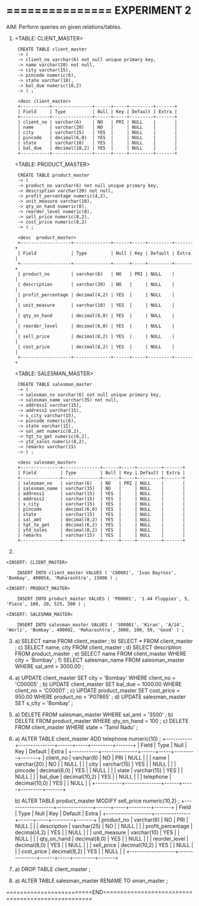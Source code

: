 
===============
 EXPERIMENT 2
===============

AIM: Perform queries on given relations/tables.


1. 
	<TABLE: CLIENT_MASTER>
	
		CREATE TABLE client_master
		-> (
		-> client_no varchar(6) not null unique primary key,
		-> name varchar(20) not null,
		-> city varchar(15),
		-> pincode numeric(6),
		-> state varchar(10),
		-> bal_due numeric(10,2)
		-> ) ;
		
		<desc client_master>
		+-----------+---------------+------+-----+---------+-------+
		| Field     | Type          | Null | Key | Default | Extra |
		+-----------+---------------+------+-----+---------+-------+
		| client_no | varchar(6)    | NO   | PRI | NULL    |       |
		| name      | varchar(20)   | NO   |     | NULL    |       |
		| city      | varchar(15)   | YES  |     | NULL    |       |
		| pincode   | decimal(6,0)  | YES  |     | NULL    |       |
		| state     | varchar(10)   | YES  |     | NULL    |       |
		| bal_due   | decimal(10,2) | YES  |     | NULL    |       |
		+-----------+---------------+------+-----+---------+-------+
		
	
	<TABLE: PRODUCT_MASTER>
	
		CREATE TABLE product_master
		-> (
		-> product_no varchar(6) not null unique primary key,
		-> description varchar(20) not null,
		-> profit_percentage numeric(4,2),
		-> unit_measure varchar(10),
		-> qty_on_hand numeric(8),
		-> reorder_level numeric(8),
		-> sell_price numeric(8,2),
		-> cost_price numeric(8,2)
		-> ) ;
		
		<desc  product_master>
		+-------------------+--------------+------+-----+---------+-------+
		| Field             | Type         | Null | Key | Default | Extra |
		+-------------------+--------------+------+-----+---------+-------+
		| product_no        | varchar(6)   | NO   | PRI | NULL    |       |
		| description       | varchar(20)  | NO   |     | NULL    |       |
		| profit_percentage | decimal(4,2) | YES  |     | NULL    |       |
		| unit_measure      | varchar(10)  | YES  |     | NULL    |       |
		| qty_on_hand       | decimal(8,0) | YES  |     | NULL    |       |
		| reorder_level     | decimal(8,0) | YES  |     | NULL    |       |
		| sell_price        | decimal(8,2) | YES  |     | NULL    |       |
		| cost_price        | decimal(8,2) | YES  |     | NULL    |       |
		+-------------------+--------------+------+-----+---------+-------+
	
	<TABLE: SALESMAN_MASTER>
	
		CREATE TABLE salesman_master
		-> (
		-> salesman_no varchar(6) not null unique primary key,
		-> salesman_name varchar(35) not null,
		-> address1 varchar(15),
		-> address2 varchar(15),
		-> s_city varchar(15),
		-> pincode numeric(6),
		-> state varchar(15),
		-> sal_amt numeric(8,2),
		-> tgt_to_get numeric(6,2),
		-> ytd_sales numeric(8,2),
		-> remarks varchar(15)
		-> ) ;
	
		<desc salesman_master>
		+---------------+--------------+------+-----+---------+-------+
		| Field         | Type         | Null | Key | Default | Extra |
		+---------------+--------------+------+-----+---------+-------+
		| salesman_no   | varchar(6)   | NO   | PRI | NULL    |       |
		| salesman_name | varchar(35)  | NO   |     | NULL    |       |
		| address1      | varchar(15)  | YES  |     | NULL    |       |
		| address2      | varchar(15)  | YES  |     | NULL    |       |
		| s_city        | varchar(15)  | YES  |     | NULL    |       |
		| pincode       | decimal(6,0) | YES  |     | NULL    |       |
		| state         | varchar(15)  | YES  |     | NULL    |       |
		| sal_amt       | decimal(8,2) | YES  |     | NULL    |       |
		| tgt_to_get    | decimal(6,2) | YES  |     | NULL    |       |
		| ytd_sales     | decimal(8,2) | YES  |     | NULL    |       |
		| remarks       | varchar(15)  | YES  |     | NULL    |       |
		+---------------+--------------+------+-----+---------+-------+
	
	
2. 

	<INSERT: CLIENT_MASTER> 
	
		INSERT INTO client_master VALUES ( 'C00001', 'Ivan Bayross', 'Bombay', 400054, 'Maharashtra', 15000 ) ;
		
	<INSERT: PRODUCT_MASTER> 

		INSERT INTO product_master VALUES ( 'P00001', '1.44 Floppies', 5, 'Piece', 100, 20, 525, 500 ) ;

	<INSERT: SALESMAN_MASTER> 
		
		INSERT INTO salesman_master VALUES ( 'S00001', 'Kiran', 'A/14', 'Worli', 'Bombay', 400002, 'Maharashtra', 3000, 100, 50, 'Good' ) ;
		
		
3. 	
	a) SELECT name FROM client_master ;
	b) SELECT * FROM client_master ;
	c) SELECT name, city FROM client_master ;
	d) SELECT description FROM product_master ;
	e) SELECT name FROM client_master WHERE city = 'Bombay' ;
	f) SELECT salesman_name FROM salesman_master WHERE sal_amt = 3000.00 ;


4.
	a) UPDATE client_master SET city = 'Bombay' WHERE client_no = 'C00005' ;
	b) UPDATE client_master SET bal_due = 1000.00 WHERE client_no = 'C00001' ;
	c) UPDATE product_master SET cost_price = 950.00 WHERE product_no = 'P07865' ;
	d) UPDATE salesman_master SET s_city = 'Bombay' ;
	
5.
	a) DELETE FROM salesman_master WHERE sal_amt = '3500' ;
	b) DELETE FROM product_master WHERE qty_on_hand = 100 ;
	c) DELETE FROM client_master WHERE state = 'Tamil Nadu' ;
	
6.
	a) ALTER TABLE client_master ADD telephone numeric(10) ;
		<desc client_master>
		+-----------+---------------+------+-----+---------+-------+
		| Field     | Type          | Null | Key | Default | Extra |
		+-----------+---------------+------+-----+---------+-------+
		| client_no | varchar(6)    | NO   | PRI | NULL    |       |
		| name      | varchar(20)   | NO   |     | NULL    |       |
		| city      | varchar(15)   | YES  |     | NULL    |       |
		| pincode   | decimal(6,0)  | YES  |     | NULL    |       |
		| state     | varchar(15)   | YES  |     | NULL    |       |
		| bal_due   | decimal(10,2) | YES  |     | NULL    |       |
		| telephone | decimal(10,0) | YES  |     | NULL    |       |
		+-----------+---------------+------+-----+---------+-------+

	b) ALTER TABLE product_master MODIFY sell_price numeric(10,2) ;
		<desc product_master>
		+-------------------+---------------+------+-----+---------+-------+
		| Field             | Type          | Null | Key | Default | Extra |
		+-------------------+---------------+------+-----+---------+-------+
		| product_no        | varchar(6)    | NO   | PRI | NULL    |       |
		| description       | varchar(25)   | NO   |     | NULL    |       |
		| profit_percentage | decimal(4,2)  | YES  |     | NULL    |       |
		| unit_measure      | varchar(10)   | YES  |     | NULL    |       |
		| qty_on_hand       | decimal(8,0)  | YES  |     | NULL    |       |
		| reorder_level     | decimal(8,0)  | YES  |     | NULL    |       |
		| sell_price        | decimal(10,2) | YES  |     | NULL    |       |
		| cost_price        | decimal(8,2)  | YES  |     | NULL    |       |
		+-------------------+---------------+------+-----+---------+-------+
	
7. 
	a) DROP TABLE client_master ;

8.
	a)  ALTER TABLE salesman_master RENAME TO sman_master ;
	
	
	
=========================END===================================================
